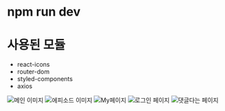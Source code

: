 # npm run dev

# 사용된 모듈

- react-icons
- router-dom
- styled-components
- axios

![메인 이미지](/img/메인.png)
![에피소드 이미지](/img/에피소드.png)
![My페이지](/img/My페이지.png)
![로그인 페이지](/img/로그인페이지.png)
![댓글다는 페이지](/img/댓글%20다는%20페이지.png)
